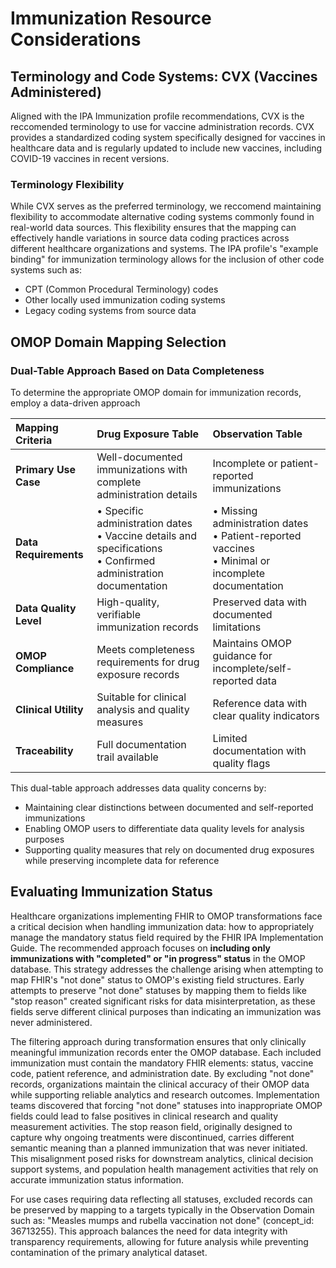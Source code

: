 # Immunization Resource Considerations
## Terminology and Code Systems: CVX (Vaccines Administered)
Aligned with the IPA Immunization profile recommendations, CVX is the reccomended terminology to use for vaccine administration records.  CVX provides a standardized coding system specifically designed for vaccines in healthcare data and is regularly updated to include new vaccines, including COVID-19 vaccines in recent versions.

### Terminology Flexibility
While CVX serves as the preferred terminology, we reccomend maintaining flexibility to accommodate alternative coding systems commonly found in real-world data sources. This flexibility ensures that the mapping can effectively handle variations in source data coding practices across different healthcare organizations and systems. The IPA profile's "example binding" for immunization terminology allows for the inclusion of other code systems such as:
- CPT (Common Procedural Terminology) codes
- Other locally used immunization coding systems
- Legacy coding systems from source data

## OMOP Domain Mapping Selection
### Dual-Table Approach Based on Data Completeness
To determine the appropriate OMOP domain for immunization records, employ a data-driven approach 

| **Mapping Criteria** | **Drug Exposure Table** | **Observation Table** |
|:---------------------|:------------------------|:---------------------|
| **Primary Use Case** | Well-documented immunizations with complete administration details | Incomplete or patient-reported immunizations |
| **Data Requirements** | • Specific administration dates<br>• Vaccine details and specifications<br>• Confirmed administration documentation | • Missing administration dates<br>• Patient-reported vaccines<br>• Minimal or incomplete documentation |
| **Data Quality Level** | High-quality, verifiable immunization records | Preserved data with documented limitations |
| **OMOP Compliance** | Meets completeness requirements for drug exposure records | Maintains OMOP guidance for incomplete/self-reported data |
| **Clinical Utility** | Suitable for clinical analysis and quality measures | Reference data with clear quality indicators |
| **Traceability** | Full documentation trail available | Limited documentation with quality flags |

This dual-table approach addresses data quality concerns by:
- Maintaining clear distinctions between documented and self-reported immunizations
- Enabling OMOP users to differentiate data quality levels for analysis purposes
- Supporting quality measures that rely on documented drug exposures while preserving incomplete data for reference

## Evaluating Immunization Status
Healthcare organizations implementing FHIR to OMOP transformations face a critical decision when handling immunization data: how to appropriately manage the mandatory status field required by the FHIR IPA Implementation Guide. The recommended approach focuses on **including only immunizations with "completed" or "in progress" status** in the OMOP database. This strategy addresses the challenge arising when attempting to map FHIR's "not done" status to OMOP's existing field structures. Early attempts to preserve "not done" statuses by mapping them to fields like "stop reason" created significant risks for data misinterpretation, as these fields serve different clinical purposes than indicating an immunization was never administered.

The filtering approach during transformation ensures that only clinically meaningful immunization records enter the OMOP database. Each included immunization must contain the mandatory FHIR elements: status, vaccine code, patient reference, and administration date. By excluding "not done" records, organizations maintain the clinical accuracy of their OMOP data while supporting reliable analytics and research outcomes.
Implementation teams discovered that forcing "not done" statuses into inappropriate OMOP fields could lead to false positives in clinical research and quality measurement activities. The stop reason field, originally designed to capture why ongoing treatments were discontinued, carries different semantic meaning than a planned immunization that was never initiated. This misalignment posed risks for downstream analytics, clinical decision support systems, and population health management activities that rely on accurate immunization status information.

For use cases requiring data reflecting all statuses, excluded records can be preserved by mapping to a targets typically in the Observation Domain such as: "Measles mumps and rubella vaccination not done" (concept_id: 36713255). This approach balances the need for data integrity with transparency requirements, allowing for future analysis while preventing contamination of the primary analytical dataset.
